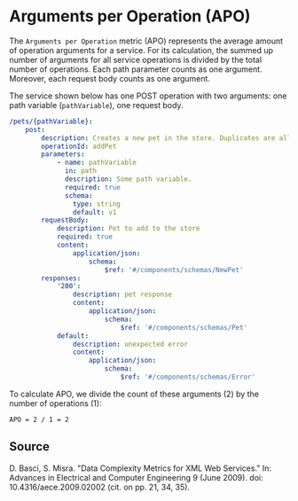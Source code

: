 # Arguments per Operation (APO)
The `Arguments per Operation` metric (APO) represents the average amount of operation arguments for a service. For its calculation, the summed up number of arguments for all service operations is divided by the total number of operations. Each path parameter counts as one argument. Moreover, each request body counts as one argument.

The service shown below has one POST operation with two arguments: one path variable (`pathVariable`), one request body.

```yaml
/pets/{pathVariable}:
    post:
        description: Creates a new pet in the store. Duplicates are allowed
        operationId: addPet
        parameters:
            - name: pathVariable
              in: path
              description: Some path variable.
              required: true
              schema:
                type: string
                default: v1
        requestBody:
            description: Pet to add to the store
            required: true
            content:
                application/json:
                    schema:
                        $ref: '#/components/schemas/NewPet'
        responses:
            '200':
                description: pet response
                content:
                    application/json:
                        schema:
                            $ref: '#/components/schemas/Pet'
            default:
                description: unexpected error
                content:
                    application/json:
                        schema:
                            $ref: '#/components/schemas/Error'
```

To calculate APO, we divide the count of these arguments (2) by the number of operations (1):

`APO = 2 / 1 = 2`

## Source

D. Basci, S. Misra. "Data Complexity Metrics for XML Web Services." In: Advances in Electrical and Computer Engineering 9 (June 2009). doi: 10.4316/aece.2009.02002 (cit. on pp. 21, 34, 35).
